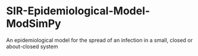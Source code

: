 # SIR-Epidemiological-Model-ModSimPy
An epidemiological model for the spread of an infection in a small, closed or about-closed system
